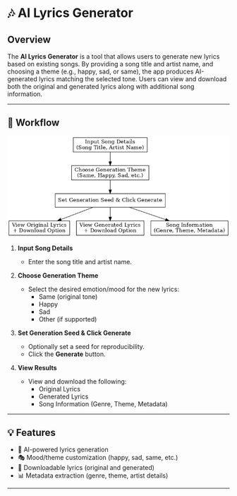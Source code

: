 # 🎶 AI Lyrics Generator

## Overview

The **AI Lyrics Generator** is a tool that allows users to generate new lyrics based on existing songs. By providing a song title and artist name, and choosing a theme (e.g., happy, sad, or same), the app produces AI-generated lyrics matching the selected tone. Users can view and download both the original and generated lyrics along with additional song information.

---

## 🔄 Workflow

![AI Lyrics Generator Flowchart](ai_lyrics_generator_flowchart.png)

1. **Input Song Details**  
   - Enter the song title and artist name.

2. **Choose Generation Theme**  
   - Select the desired emotion/mood for the new lyrics:
     - Same (original tone)
     - Happy
     - Sad
     - Other (if supported)

3. **Set Generation Seed & Click Generate**  
   - Optionally set a seed for reproducibility.
   - Click the **Generate** button.

4. **View Results**  
   - View and download the following:
     - Original Lyrics
     - Generated Lyrics
     - Song Information (Genre, Theme, Metadata)

---

## 💡 Features

- 🎵 AI-powered lyrics generation
- 🎭 Mood/theme customization (happy, sad, same, etc.)
- 📄 Downloadable lyrics (original and generated)
- 📊 Metadata extraction (genre, theme, artist details)

---

